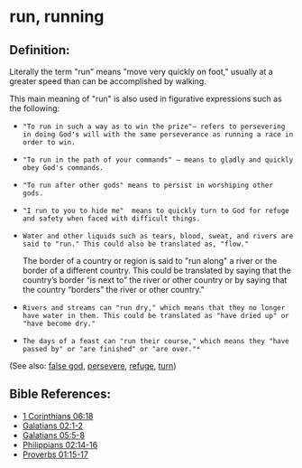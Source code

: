 # run, running #

## Definition: ##

Literally the term "run" means "move very quickly on foot," usually at a greater speed than can be accomplished by walking.

This main meaning of "run" is also used in figurative expressions such as the following:
*     "To run in such a way as to win the prize"– refers to persevering in doing God's will with the same perseverance as running a race in order to win.
*     "To run in the path of your commands" – means to gladly and quickly obey God's commands.
*     "To run after other gods" means to persist in worshiping other gods.
*     "I run to you to hide me"  means to quickly turn to God for refuge and safety when faced with difficult things.
*     Water and other liquids such as tears, blood, sweat, and rivers are said to "run." This could also be translated as, "flow."
    The border of a country or region is said to "run along" a river or the border of a different country. This could be translated by saying that the country’s border “is next to” the river or other country or by saying that the country “borders” the river or other country."
*     Rivers and streams can "run dry," which means that they no longer have water in them. This could be translated as "have dried up" or "have become dry."
*     The days of a feast can "run their course," which means they "have passed by" or "are finished" or "are over."*

(See also: [false god](../kt/falsegod.md), [persevere](../other/perseverance.md), [refuge](../kt/refuge.md), [turn](../kt/turn.md))

## Bible References: ##

* [1 Corinthians 06:18](en/tn/1co/help/06/18)
* [Galatians 02:1-2](en/tn/gal/help/02/01)
* [Galatians 05:5-8](en/tn/gal/help/05/05)
* [Philippians 02:14-16](en/tn/php/help/02/14)
* [Proverbs 01:15-17](en/tn/pro/help/01/15)